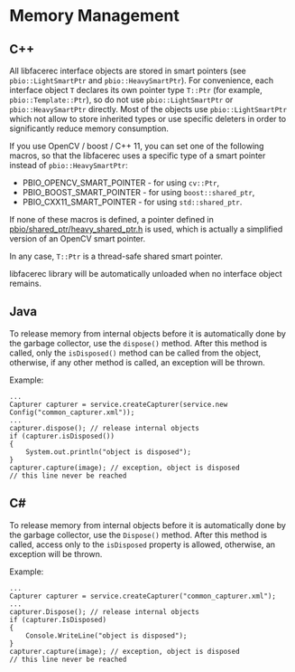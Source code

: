 # Memory Management

## C++

All libfacerec interface objects are stored in smart pointers (see `pbio::LightSmartPtr` and `pbio::HeavySmartPtr`).
For convenience, each interface object `T` declares its own pointer type `T::Ptr` (for example, `pbio::Template::Ptr`), so do not use `pbio::LightSmartPtr` or `pbio::HeavySmartPtr` directly.
Most of the objects use `pbio::LightSmartPtr` which not allow to store inherited types or use specific deleters in order to significantly reduce memory consumption.

If you use OpenCV / boost / C++ 11, you can set one of the following macros, so that the libfacerec uses a specific type of a smart pointer instead of `pbio::HeavySmartPtr`:

* PBIO_OPENCV_SMART_POINTER - for using `cv::Ptr`,
* PBIO_BOOST_SMART_POINTER - for using `boost::shared_ptr`,
* PBIO_CXX11_SMART_POINTER - for using `std::shared_ptr`.

If none of these macros is defined, a pointer defined in [pbio/shared_ptr/heavy_shared_ptr.h](heavy_shared_ptr.h) is used, which is actually a simplified version of an OpenCV smart pointer.

In any case, `T::Ptr` is a thread-safe shared smart pointer.

libfacerec library will be automatically unloaded when no interface object remains.

## Java

To release memory from internal objects before it is automatically done by the garbage collector, use the `dispose()` method. After this method is called, only the `isDisposed()` method can be called from the object, otherwise, if any other method is called, an exception will be thrown.

Example:
```
...
Capturer capturer = service.createCapturer(service.new Config("common_capturer.xml"));
...
capturer.dispose(); // release internal objects
if (capturer.isDisposed())
{
    System.out.println("object is disposed");
}
capturer.capture(image); // exception, object is disposed
// this line never be reached
```

## C#

To release memory from internal objects before it is automatically done by the garbage collector, use the `Dispose()` method. After this method is called, access only to the `isDisposed` property is allowed, otherwise, an exception will be thrown.

Example:
```
...
Capturer capturer = service.createCapturer("common_capturer.xml");
...
capturer.Dispose(); // release internal objects
if (capturer.IsDisposed)
{
    Console.WriteLine("object is disposed");
}
capturer.capture(image); // exception, object is disposed
// this line never be reached
```
